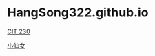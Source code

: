 # HangSong322.github.io
<p><a href="cit230/index.html">CIT 230</a></p>
<p><a href="minhua.html">小仙女</a></p>